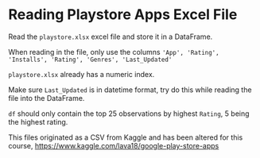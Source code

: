 # Reading Playstore Apps Excel File

Read the `playstore.xlsx` excel file and store it in a DataFrame.

When reading in the file, only use the columns `'App', 'Rating', 'Installs', 'Rating', 'Genres', 'Last_Updated'`

`playstore.xlsx` already has a numeric index.

Make sure `Last_Updated` is in datetime format, try do this while reading the file into the DataFrame.

`df` should only contain the top 25 observations by highest `Rating`, 5 being the highest rating. 

This files originated as a CSV from Kaggle and has been altered for this course, https://www.kaggle.com/lava18/google-play-store-apps
